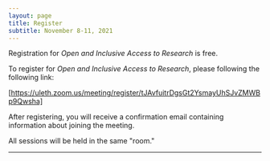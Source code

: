 ```yaml
---
layout: page
title: Register
subtitle: November 8-11, 2021
---
```

Registration for _Open and Inclusive Access to Research_ is free. 

To register for _Open and Inclusive Access to Research_, please following the following link: 

[https://uleth.zoom.us/meeting/register/tJAvfuitrDgsGt2YsmayUhSJvZMWBp9Qwsha]

After registering, you will receive a confirmation email containing information about joining the meeting.

All sessions will be held in the same "room." 
 
----

